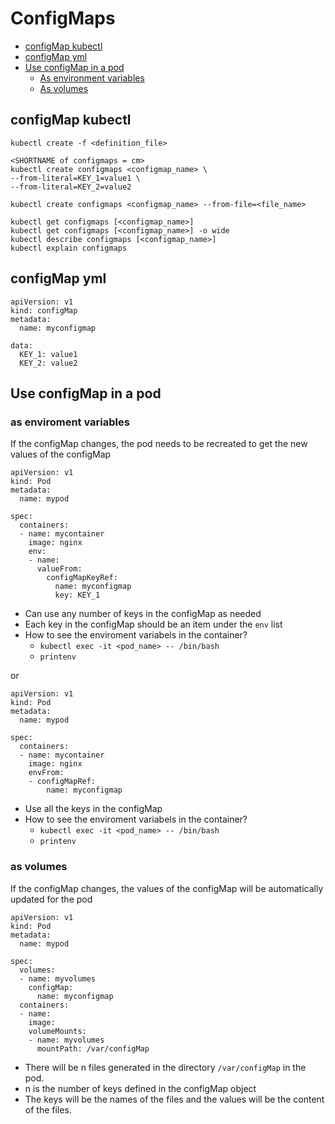 # ConfigMaps

- [configMap kubectl](https://github.com/Ariel-Yu/knowledge-bases/blob/master/kubernetes/3.6.2-configMaps.md#configmap-kubectl)
- [configMap yml](https://github.com/Ariel-Yu/knowledge-bases/blob/master/kubernetes/3.6.2-configMaps.md#configmap-yml)
- [Use configMap in a pod](https://github.com/Ariel-Yu/knowledge-bases/blob/master/kubernetes/3.6.2-configMaps.md#use-configmap-in-a-pod)
  - [As environment variables](https://github.com/Ariel-Yu/knowledge-bases/blob/master/kubernetes/3.6.2-configMaps.md#as-enviroment-variables)
  - [As volumes](https://github.com/Ariel-Yu/knowledge-bases/blob/master/kubernetes/3.6.2-configMaps.md#as-volumes)

## configMap kubectl
```
kubectl create -f <definition_file>

<SHORTNAME of configmaps = cm>
kubectl create configmaps <configmap_name> \
--from-literal=KEY_1=value1 \
--from-literal=KEY_2=value2

kubectl create configmaps <configmap_name> --from-file=<file_name>

kubectl get configmaps [<configmap_name>]
kubectl get configmaps [<configmap_name>] -o wide
kubectl describe configmaps [<configmap_name>]
kubectl explain configmaps
```

## configMap yml
```
apiVersion: v1
kind: configMap
metadata:
  name: myconfigmap

data:
  KEY_1: value1
  KEY_2: value2
```

## Use configMap in a pod

### as enviroment variables
If the configMap changes, the pod needs to be recreated to get the new values of the configMap

```
apiVersion: v1
kind: Pod
metadata:
  name: mypod
  
spec:
  containers:
  - name: mycontainer
    image: nginx
    env:
    - name:
      valueFrom:
        configMapKeyRef:
          name: myconfigmap
          key: KEY_1
```
- Can use any number of keys in the configMap as needed
- Each key in the configMap should be an item under the `env` list
- How to see the enviroment variabels in the container?
  - `kubectl exec -it <pod_name> -- /bin/bash` 
  - `printenv`

or 

```
apiVersion: v1
kind: Pod
metadata:
  name: mypod
  
spec:
  containers:
  - name: mycontainer
    image: nginx
    envFrom:
    - configMapRef:
        name: myconfigmap
```
- Use all the keys in the configMap
- How to see the enviroment variabels in the container?
  - `kubectl exec -it <pod_name> -- /bin/bash` 
  - `printenv`

### as volumes
If the configMap changes, the values of the configMap will be automatically updated for the pod

```
apiVersion: v1
kind: Pod
metadata:
  name: mypod
  
spec:
  volumes:
  - name: myvolumes
    configMap:
      name: myconfigmap
  containers:
  - name:
    image:
    volumeMounts:
    - name: myvolumes
      mountPath: /var/configMap
```
- There will be n files generated in the directory `/var/configMap` in the pod. 
- n is the number of keys defined in the configMap object
- The keys will be the names of the files and the values will be the content of the files.
